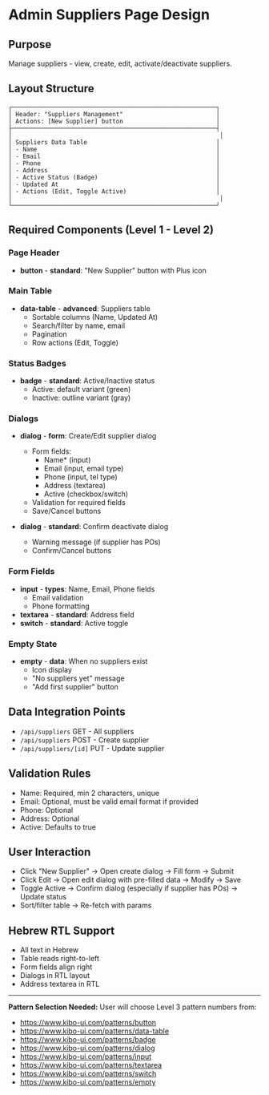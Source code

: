 # Admin Suppliers Page Design

## Purpose
Manage suppliers - view, create, edit, activate/deactivate suppliers.

## Layout Structure
```
┌─────────────────────────────────────────────────────────┐
│ Header: "Suppliers Management"                          │
│ Actions: [New Supplier] button                          │
├─────────────────────────────────────────────────────────┤
│                                                          │
│ Suppliers Data Table                                    │
│ - Name                                                  │
│ - Email                                                 │
│ - Phone                                                 │
│ - Address                                               │
│ - Active Status (Badge)                                 │
│ - Updated At                                            │
│ - Actions (Edit, Toggle Active)                         │
│                                                          │
└─────────────────────────────────────────────────────────┘
```

## Required Components (Level 1 - Level 2)

### Page Header
- **button** - **standard**: "New Supplier" button with Plus icon

### Main Table
- **data-table** - **advanced**: Suppliers table
  - Sortable columns (Name, Updated At)
  - Search/filter by name, email
  - Pagination
  - Row actions (Edit, Toggle)

### Status Badges
- **badge** - **standard**: Active/Inactive status
  - Active: default variant (green)
  - Inactive: outline variant (gray)

### Dialogs
- **dialog** - **form**: Create/Edit supplier dialog
  - Form fields:
    - Name* (input)
    - Email (input, email type)
    - Phone (input, tel type)
    - Address (textarea)
    - Active (checkbox/switch)
  - Validation for required fields
  - Save/Cancel buttons

- **dialog** - **standard**: Confirm deactivate dialog
  - Warning message (if supplier has POs)
  - Confirm/Cancel buttons

### Form Fields
- **input** - **types**: Name, Email, Phone fields
  - Email validation
  - Phone formatting
- **textarea** - **standard**: Address field
- **switch** - **standard**: Active toggle

### Empty State
- **empty** - **data**: When no suppliers exist
  - Icon display
  - "No suppliers yet" message
  - "Add first supplier" button

## Data Integration Points
- `/api/suppliers` GET - All suppliers
- `/api/suppliers` POST - Create supplier
- `/api/suppliers/[id]` PUT - Update supplier

## Validation Rules
- Name: Required, min 2 characters, unique
- Email: Optional, must be valid email format if provided
- Phone: Optional
- Address: Optional
- Active: Defaults to true

## User Interaction
- Click "New Supplier" → Open create dialog → Fill form → Submit
- Click Edit → Open edit dialog with pre-filled data → Modify → Save
- Toggle Active → Confirm dialog (especially if supplier has POs) → Update status
- Sort/filter table → Re-fetch with params

## Hebrew RTL Support
- All text in Hebrew
- Table reads right-to-left
- Form fields align right
- Dialogs in RTL layout
- Address textarea in RTL

---

**Pattern Selection Needed:**
User will choose Level 3 pattern numbers from:
- https://www.kibo-ui.com/patterns/button
- https://www.kibo-ui.com/patterns/data-table
- https://www.kibo-ui.com/patterns/badge
- https://www.kibo-ui.com/patterns/dialog
- https://www.kibo-ui.com/patterns/input
- https://www.kibo-ui.com/patterns/textarea
- https://www.kibo-ui.com/patterns/switch
- https://www.kibo-ui.com/patterns/empty
